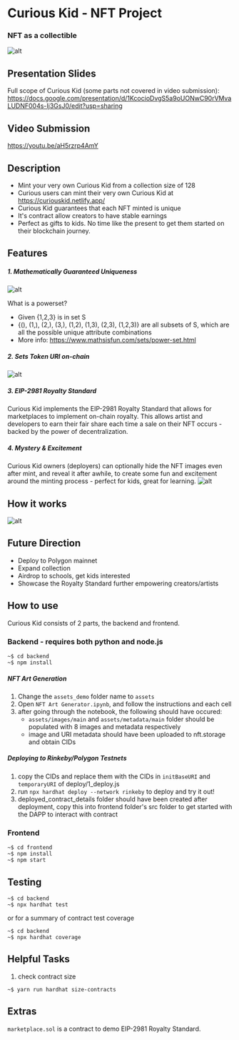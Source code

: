 # Curious Kid - NFT Project
### NFT as a collectible

![alt](https://github.com/turmeric-blend/CuriousKid/blob/master/backend/assets_demo/images/demo.gif)

## Presentation Slides
Full scope of Curious Kid (some parts not covered in video submission): https://docs.google.com/presentation/d/1KcocioDvgS5a9oUONwC90rVMvaLUDNF004s-Ij3GsJ0/edit?usp=sharing

## Video Submission
https://youtu.be/aH5rzrp4AmY

## Description

- Mint your very own Curious Kid from a collection size of 128
- Curious users can mint their very own Curious Kid at https://curiouskid.netlify.app/
- Curious Kid guarantees that each NFT minted is unique
- It's contract allow creators to have stable earnings
- Perfect as gifts to kids. No time like the present to get them started on their blockchain journey.

## Features

##### 1. Mathematically Guaranteed Uniqueness
![alt](https://github.com/turmeric-blend/CuriousKid/blob/master/backend/assets_demo/math_guaranteed_unique.png)

What is a powerset?
- Given {1,2,3} is in set S
- {(), (1,), (2,), (3,), (1,2), (1,3), (2,3), (1,2,3)} are all subsets of S, which are all the possible unique attribute combinations
- More info: https://www.mathsisfun.com/sets/power-set.html

##### 2. Sets Token URI on-chain
![alt](https://github.com/turmeric-blend/CuriousKid/blob/master/backend/assets_demo/set_onchain_tokenURI.png)

##### 3. EIP-2981 Royalty Standard
Curious Kid implements the EIP-2981 Royalty Standard that allows for marketplaces to implement on-chain royalty. This allows artist and developers to earn their fair share each time a sale on their NFT occurs - backed by the power of decentralization.

##### 4. Mystery & Excitement
Curious Kid owners (deployers) can optionally hide the NFT images even after mint, and reveal it after awhile, to create some fun and excitement around the minting process - perfect for kids, great for learning.
![alt](https://github.com/turmeric-blend/CuriousKid/blob/master/backend/assets_demo/reveal.png)

## How it works

![alt](https://github.com/turmeric-blend/CuriousKid/blob/master/backend/assets_demo/howitworks.png)

## Future Direction
- Deploy to Polygon mainnet
- Expand collection
- Airdrop to schools, get kids interested
- Showcase the Royalty Standard further empowering creators/artists

## How to use

Curious Kid consists of 2 parts, the backend and frontend.

### Backend - requires both python and node.js
```
~$ cd backend
~$ npm install
```
##### NFT Art Generation
1. Change the `assets_demo` folder name to `assets`
2. Open `NFT Art Generator.ipynb`, and follow the instructions and each cell
3. after going through the notebook, the following should have occured:
    - `assets/images/main` and `assets/metadata/main` folder should be populated with 8 images and metadata respectively
    - image and URI metadata should have been uploaded to nft.storage and obtain CIDs

##### Deploying to Rinkeby/Polygon Testnets
1. copy the CIDs and replace them with the CIDs in `initBaseURI` and `temporaryURI` of deploy/1_deploy.js
2. run `npx hardhat deploy --network rinkeby` to deploy and try it out!
3. deployed_contract_details folder should have been created after deployment, copy this into frontend folder's src folder to get started with the DAPP to interact with contract

### Frontend
```
~$ cd frontend
~$ npm install
~$ npm start
```

## Testing
```
~$ cd backend
~$ npx hardhat test
```
or for a summary of contract test coverage
```
~$ cd backend
~$ npx hardhat coverage
```

## Helpful Tasks

1. check contract size
```
~$ yarn run hardhat size-contracts
```

## Extras
`marketplace.sol` is a contract to demo EIP-2981 Royalty Standard.
